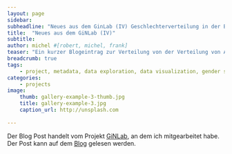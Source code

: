 ```yaml
---
layout: page
sidebar: 
subheadline: "Neues aus dem GinLab (IV) Geschlechterverteilung in der BDSL"
title:  "Neues aus dem GiNLab (IV)"
subtitle: 
author: michel #[robert, michel, frank]
teaser: "Ein kurzer Blogeintrag zur Verteilung von der Verteilung von Autorinnen in der BDSL."
breadcrumb: true
tags:
    - project, metadata, data exploration, data visualization, gender study, 
categories:
    - projects
image:
    thumb: gallery-example-3-thumb.jpg
    title: gallery-example-3.jpg
    caption_url: http://unsplash.com
    
---
```


Der Blog Post handelt vom Projekt [GiNLab](https://www.germanistik-im-netz.de/forschen/), an dem ich mitgearbeitet habe.
Der Post kann auf dem [Blog](https://www.germanistik-im-netz.de/informieren/blog/details/geschlechterverteilung-bdsl/) gelesen werden.
